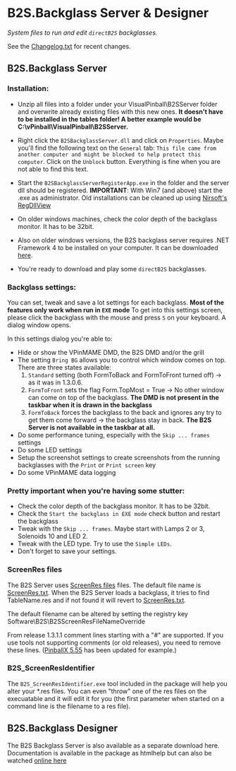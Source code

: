 # B2S.Backglass Server & Designer

*System files to run and edit `directB2S` backglasses.*

See the [Changelog.txt](Changelog.txt) for recent changes.

## B2S.Backglass Server

### Installation:

- Unzip all files into a folder under your VisualPinball\B2SServer folder and overwrite already existing files with this new ones.
  **It doesn't have to be installed in the tables folder! A better example would be C:\vPinball\VisualPinball\B2SServer.**
- Right click the `B2SBackglassServer.dll` and click on `Properties`. Maybe you'll find the following text on the `General` tab:
  `This file came from another computer and might be blocked to help protect this computer`. Click on the `Unblock` button.
  Everything is fine when you are not able to find this text.
- Start the `B2SBackglassServerRegisterApp.exe` in the folder and the server dll should be registered.
  **IMPORTANT**: With Win7 (and above) start the .exe as administrator. 
  Old installations can be cleaned up using [Nirsoft's RegDllView](https://www.nirsoft.net/utils/registered_dll_view.html)
- On older windows machines, check the color depth of the backglass monitor. It has to be 32bit.
- Also on older windows versions, the B2S backglass server requires .NET Framework 4 to be installed on your computer. It can be downloaded [here](http://www.microsoft.com/downloads/en/details.aspx?FamilyID=0a391abd-25c1-4fc0-919f-b21f31ab88b7&displaylang=en).

- You're ready to download and play some `directB2S` backglasses.

### Backglass settings:

You can set, tweak and save a lot settings for each backglass. **Most of the features only work when run in `EXE` mode**
To get into this settings screen, please click the backglass with the mouse and press `S` on your keyboard. A dialog window opens.

In this settings dialog you're able to:

- Hide or show the VPinMAME DMD, the B2S DMD and/or the grill
- The setting `Bring BG` allows you to control which window comes on top. There are three states available:
   1. `Standard` setting (both FormToBack and FormToFront turned off) -> as it was in 1.3.0.6.
   2. `FormToFront` sets the flag Form.TopMost = True -> No other window can come on top of the backglass. **The DMD is not present in the taskbar when it is drawn in the backglass**
   3. `FormToBack` forces the backglass to the back and ignores any try to get them come forward -> the backglass stay in back. **The B2S Server is not available in the taskbar at all.**
- Do some performance tuning, especially with the `Skip ... frames` settings
- Do some LED settings
- Setup the screenshot settings to create screenshots from the running backglasses with the `Print` or `Print screen` key
- Do some VPinMAME data logging

### Pretty important when you're having some stutter:

- Check the color depth of the backglass monitor. It has to be 32bit.
- Check the `Start the backglass in EXE mode` check button and restart the backglass
- Tweak with the `Skip ... frames`. Maybe start with Lamps 2 or 3, Solenoids 10 and LED 2.
- Tweak with the LED type. Try to use the `Simple LEDs`.
- Don't forget to save your settings.

### ScreenRes files

The B2S Server uses [ScreenRes files](ScreenRes.txt) files. The default file name is [ScreenRes.txt](ScreenRes.txt). 
When the B2S Server loads a backglass, it tries to find TableName.res and if not found it will revert to [ScreenRes.txt](ScreenRes.txt).

The default filename can be altered by setting the registry key Software\B2S\B2SScreenResFileNameOverride

From release 1.3.1.1 comment lines starting with a "#" are supported. If you use tools not supporting comments (or old releases), you need to remove these lines.
([PinballX 5.55](https://forums.gameex.com/forums/topic/28239-news-pinballx-555/#comment-209692) has been updated for example.)

### B2S_ScreenResIdentifier

The `B2S_ScreenResIdentifier.exe` tool included in the package will help you alter your *.res files.
You can even "throw" one of the res files on the execuatable and it will edit it for you (the first parameter when started on a command line is the filename to a res file).

## B2S.Backglass Designer

The B2S Backglass Server is also available as a separate download here.
Documentation is available in the package as htmlhelp but can also be watched [online here](https://htmlpreview.github.io/?https://raw.githubusercontent.com/vpinball/b2s-backglass/master/b2sbackglassdesigner/b2sbackglassdesigner/htmlhelp/Introduction.htm)
